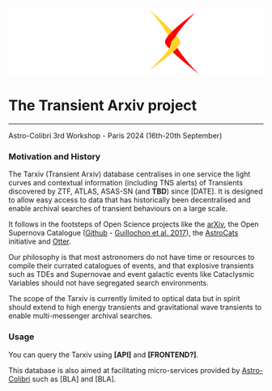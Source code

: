 

![TarXiv](./images/logo_main_LIGHT.png?raw=true)

# The Transient Arxiv project
---------
Astro-Colibri 3rd Workshop - Paris 2024 (16th-20th September)

### Motivation and History 
The Tarxiv (Transient Arxiv) database centralises in one service the light curves and contextual information (including TNS alerts) of Transients discovered by ZTF, ATLAS, ASAS-SN (and **TBD**) since [DATE].
It is designed to allow easy access to data that has historically been decentralised and enable archival searches of transient behaviours on a large scale. 

It follows in the footsteps of Open Science projects like the [arXiv](https://arxiv.org/), the Open Supernova Catalogue ([Github](https://github.com/astrocatalogs/supernovae) - [Guillochon et al. 2017](https://ui.adsabs.harvard.edu/abs/2017ApJ...835...64G/abstract)), the [AstroCats](https://github.com/astrocatalogs/astrocats) initiative and [Otter](https://github.com/astro-otter/otter-docker?tab=readme-ov-file#otter-docker). 

Our philosophy is that most astronomers do not have time or resources to compile their currated catalogues of events, and that explosive transients such as TDEs and Supernovae and event galactic events like Cataclysmic Variables should not have segregated search environments. 

The scope of the Tarxiv is currently limited to optical data but in spirit should extend to high energy transients and gravitational wave transients to enable multi-messenger archival searches. 


### Usage
You can query the Tarxiv using **[API]** and **[FRONTEND?]**.

This database is also aimed at facilitating micro-services provided by [Astro-Colibri](https://astro-colibri.science/) such as [BLA] and [BLA].

